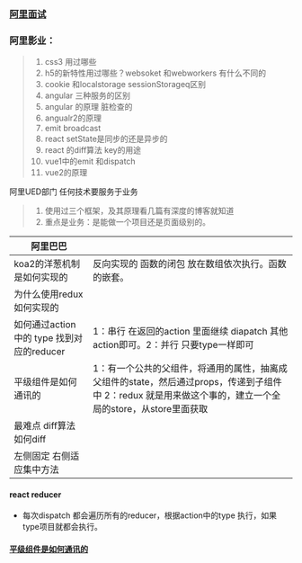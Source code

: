 ### [阿里面试](https://github.com/jawil/blog/issues/22)
### 阿里影业：
>1. css3 用过哪些 
>2. h5的新特性用过哪些？websoket 和webworkers 有什么不同的
>3. cookie 和localstorage sessionStorageq区别
>4. angular 三种服务的区别
>5. angular 的原理 脏检查的
>5. angualr2的原理
>6. emit broadcast 
>7. react setState是同步的还是异步的
>8. react 的diff算法  key的用途
>9. vue1中的emit 和dispatch 
>10. vue2的原理


阿里UED部门   任何技术要服务于业务
>1. 使用过三个框架，及其原理看几篇有深度的博客就知道
>2. 重点是业务：是能做一个项目还是页面级别的。


|阿里巴巴||
|---|----|
|koa2的洋葱机制是如何实现的 |反向实现的 函数的闭包 放在数组依次执行。函数的嵌套。|
|为什么使用redux 如何实现的||
|如何通过action 中的 type 找到对应的reducer|1：串行 在返回的action 里面继续 diapatch 其他action即可。2：并行 只要type一样即可|
|平级组件是如何通讯的|1：有一个公共的父组件，将通用的属性，抽离成父组件的state，然后通过props，传递到子组件中 2：redux 就是用来做这个事的，建立一个全局的store，从store里面获取|
|最难点 diff算法 如何diff||
|左侧固定 右侧适应集中方法||

#### react reducer
- 每次dispatch 都会遍历所有的reducer，根据action中的type 执行，如果type项目就都会执行。

#### [平级组件是如何通讯的](https://segmentfault.com/q/1010000006631206/a-1020000006632360)

